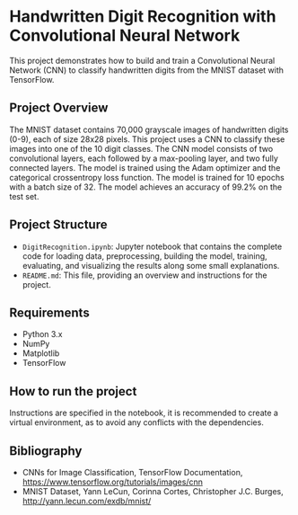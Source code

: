 # Handwritten Digit Recognition with Convolutional Neural Network

This project demonstrates how to build and train a Convolutional Neural Network (CNN) to classify handwritten digits from the MNIST dataset  with TensorFlow.

## Project Overview

The MNIST dataset contains 70,000 grayscale images of handwritten digits (0-9), each of size 28x28 pixels. This project uses a CNN to classify these images into one of the 10 digit classes.
The CNN model consists of two convolutional layers, each followed by a max-pooling layer, and two fully connected layers. The model is trained using the Adam optimizer and the categorical crossentropy loss function. The model is trained for 10 epochs with a batch size of 32. The model achieves an accuracy of 99.2% on the test set.

## Project Structure

- `DigitRecognition.ipynb`: Jupyter notebook that contains the complete code for loading data, preprocessing, building the model, training, evaluating, and visualizing the results along some small explanations.
- `README.md`: This file, providing an overview and instructions for the project.

## Requirements

- Python 3.x
- NumPy
- Matplotlib
- TensorFlow


## How to run the project
Instructions are specified in the notebook, it is recommended to create a virtual environment, as to avoid any conflicts with the dependencies. 

## Bibliography
- CNNs for Image Classification, TensorFlow Documentation, https://www.tensorflow.org/tutorials/images/cnn
- MNIST Dataset, Yann LeCun, Corinna Cortes, Christopher J.C. Burges, http://yann.lecun.com/exdb/mnist/ 
